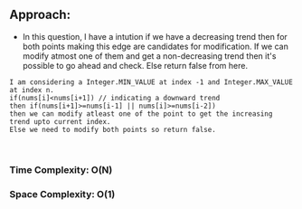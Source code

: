 ## Approach:
* In this question, I have a intution if we have a decreasing trend then for both points making this edge are candidates for modification. If we can modify atmost one of them and get a non-decreasing trend then it's possible to go ahead and check. Else return false from here.
```
I am considering a Integer.MIN_VALUE at index -1 and Integer.MAX_VALUE at index n.
if(nums[i]<nums[i+1]) // indicating a downward trend
then if(nums[i+1]>=nums[i-1] || nums[i]>=nums[i-2])
then we can modify atleast one of the point to get the increasing trend upto current index.
Else we need to modify both points so return false.
```
​
### Time Complexity: O(N)
### Space Complexity: O(1)